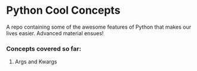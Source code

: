 # Python Cool Concepts
A repo containing some of the awesome features of Python that makes our lives easier. Advanced material ensues!

### Concepts covered so far:
1. Args and Kwargs

